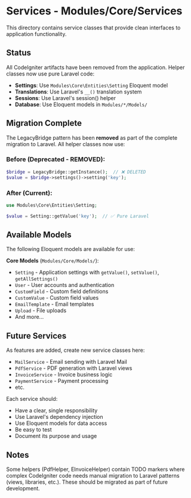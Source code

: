 # Services - Modules/Core/Services

This directory contains service classes that provide clean interfaces to application functionality.

## Status

All CodeIgniter artifacts have been removed from the application. Helper classes now use pure Laravel code:

- **Settings**: Use `Modules\Core\Entities\Setting` Eloquent model
- **Translations**: Use Laravel's `__()` translation system  
- **Sessions**: Use Laravel's session() helper
- **Database**: Use Eloquent models in `Modules/*/Models/`

## Migration Complete

The LegacyBridge pattern has been **removed** as part of the complete migration to Laravel. All helper classes now use:

### Before (Deprecated - REMOVED):
```php
$bridge = LegacyBridge::getInstance();  // ❌ DELETED
$value = $bridge->settings()->setting('key');
```

### After (Current):
```php
use Modules\Core\Entities\Setting;

$value = Setting::getValue('key');  // ✅ Pure Laravel
```

## Available Models

The following Eloquent models are available for use:

**Core Models** (`Modules/Core/Models/`):
- `Setting` - Application settings with `getValue()`, `setValue()`, `getAllSettings()`
- `User` - User accounts and authentication
- `CustomField` - Custom field definitions
- `CustomValue` - Custom field values
- `EmailTemplate` - Email templates
- `Upload` - File uploads
- And more...

## Future Services

As features are added, create new service classes here:

- `MailService` - Email sending with Laravel Mail
- `PdfService` - PDF generation with Laravel views
- `InvoiceService` - Invoice business logic
- `PaymentService` - Payment processing
- etc.

Each service should:
- Have a clear, single responsibility
- Use Laravel's dependency injection
- Use Eloquent models for data access
- Be easy to test
- Document its purpose and usage

## Notes

Some helpers (PdfHelper, EInvoiceHelper) contain TODO markers where complex CodeIgniter code needs manual migration to Laravel patterns (views, libraries, etc.). These should be migrated as part of future development.
